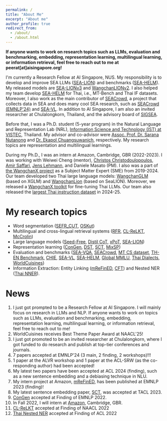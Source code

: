 ```yaml
---
permalink: /
title: "About Me"
excerpt: "About me"
author_profile: true
redirect_from: 
  - /about/
  - /about.html
---
```


**If anyone wants to work on research topics such as LLMs, evaluation and benchmarking, embedding, representation learning, multilingual learning, or information retrieval, feel free to reach out to me at peerat\[at\]aisingapore.org!**

I'm currently a Research Fellow at AI Singapore, NUS. My responsibility is to develop and improve SEA LLMs ([SEA-LION](https://arxiv.org/pdf/2504.05747)) and benchmarks ([SEA-HELM](https://arxiv.org/pdf/2502.14301)). My released models are [SEA-LIONv3](https://huggingface.co/aisingapore/gemma2-9b-cpt-sea-lionv3-base) and [WangchanLIONv2](https://huggingface.co/aisingapore/Gemma2-9b-WangchanLIONv2-instruct). I also helped my team develop [SEA-HELM](https://leaderboard.sea-lion.ai/) for Thai, i.e., MT-Bench and Thai IF datasets. Moreover, I also work as the main contributor of [SEACrowd](https://seacrowd.github.io/seacrowd-catalogue/), a project that collects data in SEA and does many cool SEA research, such as [SEACrowd (EMNLP'24)](https://aclanthology.org/2024.emnlp-main.296/) and [SEA-VL](https://arxiv.org/abs/2503.07920). In addition to AI Singapore, I am also an invited researcher at Chulalongkorn, Thailand, and the advisory board of [SIGSEA](https://www.sigsea.org/).

Before that, I was a Ph.D. student (5-year program) in the Natural Language and Representation Lab (NRL), [Information Science and Technology (IST) at VISTEC](https://vistec.ist/), Thailand.
My advisor and co-advisor were [Assoc. Prof. Dr. Sarana Nutanong](https://scholar.google.com/citations?user=fEPAC_AAAAAJ&hl=th) and [Dr. Ekapol Chuangsuwanich](https://scholar.google.com/citations?user=ST-jPeYAAAAJ&hl=th), respectively. My research topics are representation and multilingual learnings.  

During my Ph.D., I was an intern at Amazon, Cambridge, GBR (2022-2023). I was working with Weiwei Cheng (mentor), [Christos Christodoulopoulos](https://scholar.google.com/citations?user=oZORQtwAAAAJ&hl=en), [Amir Saffari](https://scholar.google.co.uk/citations?user=QJX4mnQAAAAJ&hl=en), [Jens Lehmann](https://scholar.google.com/citations?user=sEaQ5rgAAAAJ&hl=th&oi=ao), and Daniele Masato (PM). I also was a part of [the WangchanX project](https://www.wangchan.ai/home) as a Subject Matter Expert (SME) from 2019-2024. Our team developed two Thai large language models: [WangchanGLM](https://github.com/PyThaiNLP/WangChanGLM) (based on XGLM) and [WangchanLion](https://huggingface.co/airesearch/WangchanLion7B) (based on SeaLION). Moreover, we released a [WangchanX toolkit](https://github.com/vistec-AI/WangchanX) for fine-tuning Thai LLMs. Our team also released the [largest Thai instruction dataset](https://huggingface.co/datasets/airesearch/WangchanThaiInstruct) in 2024-25.  

My research topics
======
- Word segmentation ([SEFR_CUT](https://www.aclweb.org/anthology/2020.emnlp-main.315/), [OSKut](https://aclanthology.org/2021.findings-acl.86.pdf))
- Multilingual and cross-lingual retrieval systems ([RFR](https://aclanthology.org/2021.findings-emnlp.80/), [CL-ReLKT](https://openreview.net/forum?id=y42xxJ_xx8), [McCrolin](https://aclanthology.org/2024.findings-emnlp.157.pdf))
- Large language models ([Seed-Free](https://arxiv.org/pdf/2411.15484), [Distil CoT](https://aclanthology.org/2024.emnlp-main.442.pdf), [xPoT](https://arxiv.org/pdf/2502.17956?), [SEA-LION](https://arxiv.org/pdf/2504.05747))
- Representation learning ([ConGen](https://aclanthology.org/2022.findings-emnlp.483/), [DST](https://aclanthology.org/2023.acl-short.95.pdf), [SCT](https://direct.mit.edu/tacl/article/doi/10.1162/tacl_a_00620/118714/An-Efficient-Self-Supervised-Cross-View-Training), [MixSP](https://aclanthology.org/2024.findings-acl.668.pdf))
- Evaluation and benchmarks ([SEA-VQA](https://aclanthology.org/2024.alvr-1.15.pdf), [SEACrowd](https://aclanthology.org/2024.emnlp-main.296.pdf), [MT CS dataset](https://aclanthology.org/2024.findings-emnlp.351.pdf), [TH-EN Benchmark](https://arxiv.org/pdf/2410.17145), [CHIE](https://aclanthology.org/2024.genbench-1.10.pdf), [SEA-VL](https://arxiv.org/pdf/2503.07920), [SEA-HELM](https://arxiv.org/pdf/2502.14301), [Global MMLU](https://arxiv.org/pdf/2412.03304), [Thai Dialects](https://arxiv.org/pdf/2504.05898), [WorldCuisines](https://arxiv.org/pdf/2410.12705))
- Information Extraction: Entity Linking ([mReFinED](https://aclanthology.org/2023.findings-emnlp.1007/), [CFT](https://aclanthology.org/2024.emnlp-main.855.pdf)) and Nested NER ([Thai NNER](https://aclanthology.org/2022.findings-acl.116/)).

News
======
1. I just got prompted to be a Research Fellow at AI Singapore. I will mainly focus on research in LLMs and NLP. If anyone wants to work on topics such as LLMs, evaluation and benchmarking, embedding, representation learning, multilingual learning, or information retrieval, feel free to reach out to me! 
2. WorldCuisines receives Best Theme Paper Award at NAACL'25!  
3. I just got promoted to be an invited researcher at Chulalongkorn, where I got funded to do research and publish at top-tier conferences and journals.  
4. 7 papers accepted at EMNLP'24 (3 main, 2 finding, 2 workshops)!!! 
5. 1 paper at the ALVR workshop and 1 paper at the ACL-SRW (as the co-responding author) had been accepted! 
6. My latest two papers have been accepted at ACL 2024 (finding), such as a new sentence embedding and a debiasing technique in NLU.
7. My intern project at Amazon, [mReFinED](https://aclanthology.org/2023.findings-emnlp.1007/), has been published at EMNLP 2023 (finding)! 
8. My latest sentence embedding paper, [SCT](https://github.com/mrpeerat/SCT), was accepted at TACL 2023. 
9. [ConGen](https://github.com/KornWtp/ConGen) accepted at Finding of EMNLP 2022.
10. In Fall 2022, I will intern at [Amazon](https://www.amazon.jobs/en/landing_pages/cambridge?base_query=&loc_query=&job_count=10&result_limit=10&sort=relevant&location%5B%5D=cambridge-uk&cache), Cambridge, GBR.
11. [CL-ReLKT](https://openreview.net/pdf?id=SGfeUGXMBZc) accepted at Finding of NAACL 2022
12. [Thai Nested NER](https://aclanthology.org/2022.findings-acl.116/) accepted at Finding of ACL 2022
